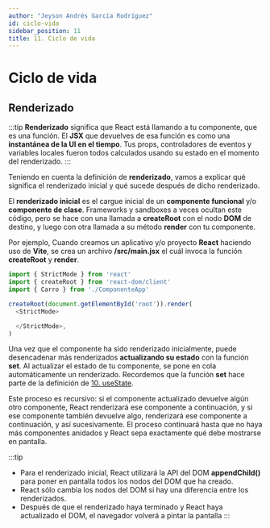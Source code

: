 ```yaml
---
author: "Jeyson Andrés García Rodríguez"
id: ciclo-vida
sidebar_position: 11
title: 11. Ciclo de vida
---
```


# Ciclo de vida

## Renderizado

:::tip
**Renderizado** significa que React está llamando a tu componente, que es una función. El **JSX** que devuelves de esa función es como una **instantánea de la UI en el tiempo**. Tus props, controladores de eventos y variables locales fueron todos calculados usando su estado en el momento del renderizado.
:::

Teniendo en cuenta la definición de **renderizado**, vamos a explicar qué significa el renderizado inicial y qué sucede después de dicho renderizado. 

El **renderizado inicial** es el cargue inicial de un **componente funcional** y/o **componente de clase**. Frameworks y sandboxes a veces ocultan este código, pero se hace con una llamada a **createRoot** con el nodo **DOM** de destino, y luego con otra llamada a su método **render** con tu componente.

Por ejemplo, Cuando creamos un aplicativo y/o proyecto **React** haciendo uso de **Vite**, se crea un archivo **/src/main.jsx** el cuál invoca la función **createRoot** y **render**. 

```javascript title="/src/main.jsx"
import { StrictMode } from 'react'
import { createRoot } from 'react-dom/client'
import { Carro } from './ComponenteApp'

createRoot(document.getElementById('root')).render(
  <StrictMode>

  </StrictMode>,
)
```

Una vez que el componente ha sido renderizado inicialmente, puede desencadenar más renderizados **actualizando su estado** con la función **set**. Al actualizar el estado de tu componente, se pone en cola automáticamente un renderizado. Recordemos que la función **set** hace parte de la definición de [10. useState](./useState). 

Este proceso es recursivo: si el componente actualizado devuelve algún otro componente, React renderizará ese componente a continuación, y si ese componente también devuelve algo, renderizará ese componente a continuación, y así sucesivamente. El proceso continuará hasta que no haya más componentes anidados y React sepa exactamente qué debe mostrarse en pantalla.

:::tip
- Para el renderizado inicial, React utilizará la API del DOM **appendChild()** para poner en pantalla todos los nodos del DOM que ha creado.
- React sólo cambia los nodos del DOM si hay una diferencia entre los renderizados.
- Después de que el renderizado haya terminado y React haya actualizado el DOM, el navegador volverá a pintar la pantalla
:::


